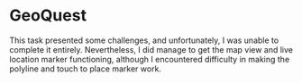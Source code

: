 # GeoQuest
This task presented some challenges, and unfortunately, I was unable to complete it entirely. Nevertheless, I did manage to get the map view and live location marker functioning, although I encountered difficulty in making the polyline and touch to place marker work.